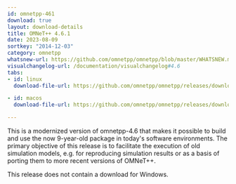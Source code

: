 ```yaml
---
id: omnetpp-461
download: true
layout: download-details
title: OMNeT++ 4.6.1
date: 2023-08-09
sortkey: "2014-12-03"
category: omnetpp
whatsnew-url: https://github.com/omnetpp/omnetpp/blob/master/WHATSNEW.md#omnet-461-august-2023
visualchangelog-url: /documentation/visualchangelog#4.6
tabs:
- id: linux
  download-file-url: https://github.com/omnetpp/omnetpp/releases/download/omnetpp-4.6/omnetpp-4.6.1-src.tgz

- id: macos
  download-file-url: https://github.com/omnetpp/omnetpp/releases/download/omnetpp-4.6.1/omnetpp-4.6.1-src.tgz

---
```


This is a modernized version of omnetpp-4.6 that makes it possible to build and use the now 9-year-old package in today's software environments. The primary objective of this release is to facilitate the execution of old simulation models, e.g. for reproducing simulation results or as a basis of porting them to more recent versions of OMNeT++.

This release does not contain a download for Windows.